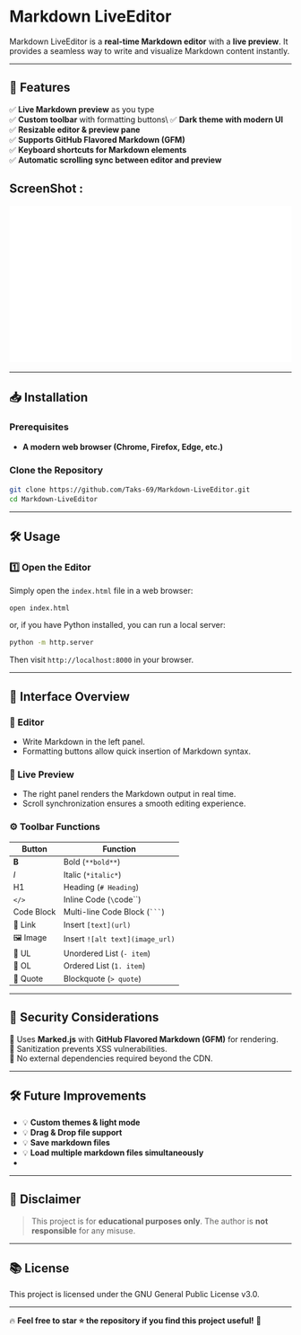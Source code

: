 # Markdown LiveEditor

Markdown LiveEditor is a **real-time Markdown editor** with a **live preview**. It provides a seamless way to write and visualize Markdown content instantly.

---

## 🚀 Features

✅ **Live Markdown preview** as you type\
✅ **Custom toolbar** with formatting buttons\ 
✅ **Dark theme with modern UI**\
✅ **Resizable editor & preview pane**\
✅ **Supports GitHub Flavored Markdown (GFM)**\
✅ **Keyboard shortcuts for Markdown elements**\
✅ **Automatic scrolling sync between editor and preview**

## ScreenShot : 
<img src="https://raw.githubusercontent.com/Taks-69/Markdown-LiveEditor/main/image.svg" width="900">

---

## 📥 Installation

### **Prerequisites**

- **A modern web browser (Chrome, Firefox, Edge, etc.)**

### **Clone the Repository**

```bash
git clone https://github.com/Taks-69/Markdown-LiveEditor.git
cd Markdown-LiveEditor
```

---

## 🛠 Usage

### **1️⃣ Open the Editor**

Simply open the `index.html` file in a web browser:

```bash
open index.html
```

or, if you have Python installed, you can run a local server:

```bash
python -m http.server
```

Then visit `http://localhost:8000` in your browser.

---

## 🎨 Interface Overview

### **📝 Editor**

- Write Markdown in the left panel.
- Formatting buttons allow quick insertion of Markdown syntax.

### **👀 Live Preview**

- The right panel renders the Markdown output in real time.
- Scroll synchronization ensures a smooth editing experience.

### **⚙️ Toolbar Functions**

| Button     | Function                        |
| ---------- | ------------------------------- |
| **B**      | Bold (`**bold**`)               |
| *I*        | Italic (`*italic*`)             |
| H1         | Heading (`# Heading`)           |
| `</>`      | Inline Code (`\`code\`\`)       |
| Code Block | Multi-line Code Block (` ``` `) |
| 🔗 Link    | Insert `[text](url)`            |
| 🖼 Image   | Insert `![alt text](image_url)` |
| 📑 UL      | Unordered List (`- item`)       |
| 🔢 OL      | Ordered List (`1. item`)        |
| 💬 Quote   | Blockquote (`> quote`)          |

---

## 🔐 Security Considerations

🔹 Uses **Marked.js** with **GitHub Flavored Markdown (GFM)** for rendering.\
🔹 Sanitization prevents XSS vulnerabilities.\
🔹 No external dependencies required beyond the CDN.

---

## 🛠 Future Improvements

- 💡 **Custom themes & light mode**
- 💡 **Drag & Drop file support**
- 💡 **Save markdown files**
- 💡 **Load multiple markdown files simultaneously**
- 
---

## 📜 Disclaimer

> This project is for **educational purposes only**. The author is **not responsible** for any misuse.

---

## 📚 License

This project is licensed under the GNU General Public License v3.0.

---

🔥 **Feel free to star ⭐ the repository if you find this project useful!** 🚀
